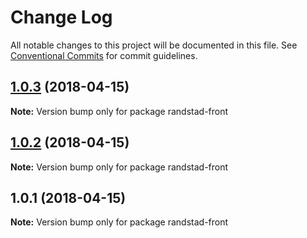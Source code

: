 # Change Log

All notable changes to this project will be documented in this file.
See [Conventional Commits](https://conventionalcommits.org) for commit guidelines.

<a name="1.0.3"></a>
## [1.0.3](https://github.com/orocancourt/lerna-poc/compare/v1.0.2...v1.0.3) (2018-04-15)




**Note:** Version bump only for package randstad-front

<a name="1.0.2"></a>
## [1.0.2](https://github.com/orocancourt/lerna-poc/compare/v1.0.1...v1.0.2) (2018-04-15)




**Note:** Version bump only for package randstad-front

<a name="1.0.1"></a>
## 1.0.1 (2018-04-15)




**Note:** Version bump only for package randstad-front
